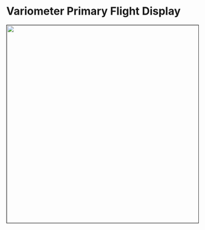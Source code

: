 # Variometer Primary Flight Display
<p align="center"><a href="https://github.com/takyonxxx/Variometer-Primary-Flight-Display/blob/master/variometer.png">
		<img src="https://github.com/takyonxxx/Variometer-Primary-Flight-Display/blob/master/variometer.png" 
		name="Image3" align="bottom" width="800" height="520" border="1"></a></p>
